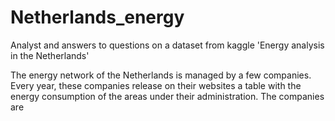 # Netherlands_energy
Analyst and answers to questions on a dataset from kaggle 'Energy analysis in the Netherlands'

The energy network of the Netherlands is managed by a few companies. Every year, these companies release on their websites a table with the energy consumption of the areas under their administration. The companies are
